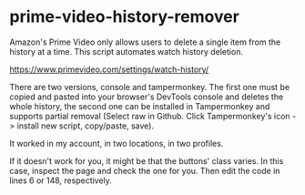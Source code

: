 # prime-video-history-remover
Amazon's Prime Video only allows users to delete a single item from the history at a time. This script automates watch history deletion.

https://www.primevideo.com/settings/watch-history/

There are two versions, console and tampermonkey. The first one must be copied and pasted into your browser's DevTools console and deletes the whole history, the second one can be installed in Tampermonkey and supports partial removal (Select raw in Github. Click Tampermonkey's icon -> install new script, copy/paste, save).

It worked in my account, in two locations, in two profiles. 

If it doesn't work for you, it might be that the buttons' class varies. In this case, inspect the page and check the one for you. Then edit the code in lines 6 or 148, respectively.
